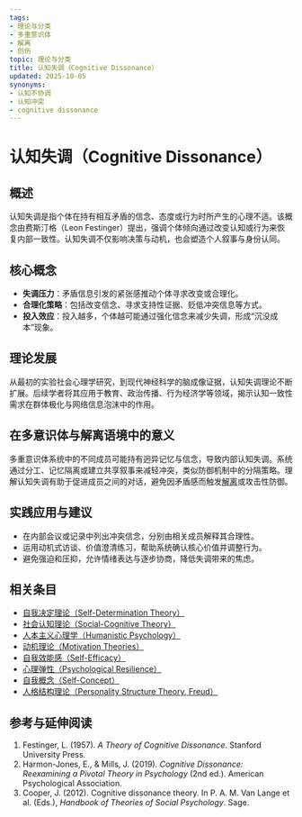 ```yaml
---
tags:
- 理论与分类
- 多重意识体
- 解离
- 创伤
topic: 理论与分类
title: 认知失调（Cognitive Dissonance）
updated: 2025-10-05
synonyms:
- 认知不协调
- 认知冲突
- cognitive dissonance
---
```


# 认知失调（Cognitive Dissonance）

## 概述

认知失调是指个体在持有相互矛盾的信念、态度或行为时所产生的心理不适。该概念由费斯汀格（Leon Festinger）提出，强调个体倾向通过改变认知或行为来恢复内部一致性。认知失调不仅影响决策与动机，也会塑造个人叙事与身份认同。

## 核心概念

- **失调压力**：矛盾信息引发的紧张感推动个体寻求改变或合理化。
- **合理化策略**：包括改变信念、寻求支持性证据、贬低冲突信息等方式。
- **投入效应**：投入越多，个体越可能通过强化信念来减少失调，形成“沉没成本”现象。

## 理论发展

从最初的实验社会心理学研究，到现代神经科学的脑成像证据，认知失调理论不断扩展。后续学者将其应用于教育、政治传播、行为经济学等领域，揭示认知一致性需求在群体极化与网络信息泡沫中的作用。

## 在多意识体与解离语境中的意义

多重意识体系统中的不同成员可能持有迥异记忆与信念，导致内部认知失调。系统通过分工、记忆隔离或建立共享叙事来减轻冲突，类似防御机制中的分隔策略。理解认知失调有助于促进成员之间的对话，避免因矛盾感而触发[解离](Dissociation.md)或攻击性防御。

## 实践应用与建议

- 在内部会议或记录中列出冲突信念，分别由相关成员解释其合理性。
- 运用动机式访谈、价值澄清练习，帮助系统确认核心价值并调整行为。
- 避免强迫和压抑，允许情绪表达与逐步协商，降低失调带来的焦虑。

## 相关条目

- [自我决定理论（Self-Determination Theory）](Self-Determination-Theory.md)
- [社会认知理论（Social-Cognitive Theory）](Social-Cognitive-Theory.md)
- [人本主义心理学（Humanistic Psychology）](Humanistic-Psychology.md)
- [动机理论（Motivation Theories）](Motivation-Theories.md)
- [自我效能感（Self-Efficacy）](Self-Efficacy.md)
- [心理弹性（Psychological Resilience）](Psychological-Resilience.md)
- [自我概念（Self-Concept）](Self-Concept.md)
- [人格结构理论（Personality Structure Theory, Freud）](Personality-Structure-Theory.md)

## 参考与延伸阅读

1. Festinger, L. (1957). *A Theory of Cognitive Dissonance*. Stanford University Press.
2. Harmon-Jones, E., & Mills, J. (2019). *Cognitive Dissonance: Reexamining a Pivotal Theory in Psychology* (2nd ed.). American Psychological Association.
3. Cooper, J. (2012). Cognitive dissonance theory. In P. A. M. Van Lange et al. (Eds.), *Handbook of Theories of Social Psychology*. Sage.
